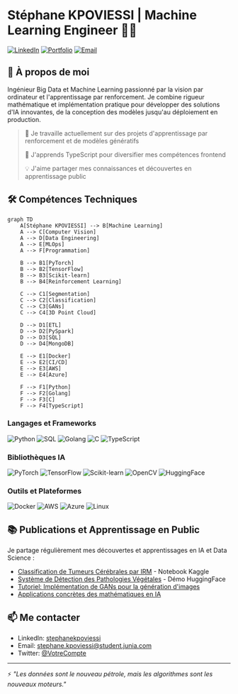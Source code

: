# Stéphane KPOVIESSI | Machine Learning Engineer 👨‍💻

[![LinkedIn](https://img.shields.io/badge/LinkedIn-Connect-blue?style=for-the-badge&logo=linkedin)](https://www.linkedin.com/in/stephanekpoviessi)
[![Portfolio](https://img.shields.io/badge/Portfolio-Visit-green?style=for-the-badge&logo=react)](https://votre-site-portfolio.com)
[![Email](https://img.shields.io/badge/Email-Contact-red?style=for-the-badge&logo=gmail)](mailto:stephane.kpoviessi@student.junia.com)

## 🤖 À propos de moi

Ingénieur Big Data et Machine Learning passionné par la vision par ordinateur et l'apprentissage par renforcement. Je combine rigueur mathématique et implémentation pratique pour développer des solutions d'IA innovantes, de la conception des modèles jusqu'au déploiement en production.

> 🔭 Je travaille actuellement sur des projets d'apprentissage par renforcement et de modèles génératifs
> 
> 🌱 J'apprends TypeScript pour diversifier mes compétences frontend
> 
> 💡 J'aime partager mes connaissances et découvertes en apprentissage public

## 🛠️ Compétences Techniques

```mermaid
graph TD
    A[Stéphane KPOVIESSI] --> B[Machine Learning]
    A --> C[Computer Vision]
    A --> D[Data Engineering]
    A --> E[MLOps]
    A --> F[Programmation]
    
    B --> B1[PyTorch]
    B --> B2[TensorFlow]
    B --> B3[Scikit-learn]
    B --> B4[Reinforcement Learning]
    
    C --> C1[Segmentation]
    C --> C2[Classification]
    C --> C3[GANs]
    C --> C4[3D Point Cloud]
    
    D --> D1[ETL]
    D --> D2[PySpark]
    D --> D3[SQL]
    D --> D4[MongoDB]
    
    E --> E1[Docker]
    E --> E2[CI/CD]
    E --> E3[AWS]
    E --> E4[Azure]
    
    F --> F1[Python]
    F --> F2[Golang]
    F --> F3[C]
    F --> F4[TypeScript]
```

### Langages et Frameworks
![Python](https://img.shields.io/badge/Python-Expert-blue?style=flat-square&logo=python)
![SQL](https://img.shields.io/badge/SQL-Advanced-orange?style=flat-square&logo=postgresql)
![Golang](https://img.shields.io/badge/Golang-Intermediate-cyan?style=flat-square&logo=go)
![C](https://img.shields.io/badge/C-Intermediate-blue?style=flat-square&logo=c)
![TypeScript](https://img.shields.io/badge/TypeScript-Learning-blue?style=flat-square&logo=typescript)

### Bibliothèques IA
![PyTorch](https://img.shields.io/badge/PyTorch-Advanced-orange?style=flat-square&logo=pytorch)
![TensorFlow](https://img.shields.io/badge/TensorFlow-Advanced-orange?style=flat-square&logo=tensorflow)
![Scikit-learn](https://img.shields.io/badge/ScikitLearn-Advanced-orange?style=flat-square&logo=scikit-learn)
![OpenCV](https://img.shields.io/badge/OpenCV-Advanced-green?style=flat-square&logo=opencv)
![HuggingFace](https://img.shields.io/badge/HuggingFace-Intermediate-yellow?style=flat-square&logo=huggingface)

### Outils et Plateformes
![Docker](https://img.shields.io/badge/Docker-Intermediate-blue?style=flat-square&logo=docker)
![AWS](https://img.shields.io/badge/AWS-Intermediate-yellow?style=flat-square&logo=amazon-aws)
![Azure](https://img.shields.io/badge/Azure-Intermediate-blue?style=flat-square&logo=microsoft-azure)
![Linux](https://img.shields.io/badge/Linux-Advanced-black?style=flat-square&logo=linux)


## 📚 Publications et Apprentissage en Public

Je partage régulièrement mes découvertes et apprentissages en IA et Data Science :

- [Classification de Tumeurs Cérébrales par IRM](https://kaggle.com/votre-notebook) - Notebook Kaggle
- [Système de Détection des Pathologies Végétales](https://huggingface.co/spaces/votre-demo) - Démo HuggingFace
- [Tutoriel: Implémentation de GANs pour la génération d'images](https://votre-lien-medium)
- [Applications concrètes des mathématiques en IA](https://votre-lien-article)

## 📫 Me contacter

- LinkedIn: [stephanekpoviessi](https://www.linkedin.com/in/stephanekpoviessi)
- Email: stephane.kpoviessi@student.junia.com
- Twitter: [@VotreCompte](https://twitter.com/VotreCompte)

---

⚡ *"Les données sont le nouveau pétrole, mais les algorithmes sont les nouveaux moteurs."*
